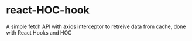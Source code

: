 # react-HOC-hook

A simple fetch API with axios interceptor to retreive data from cache, done with React Hooks and HOC
